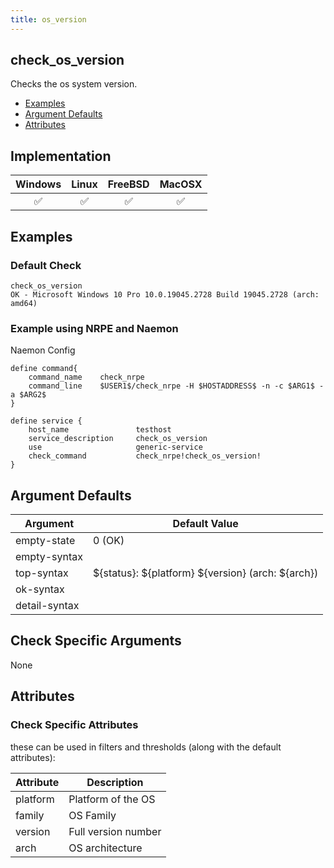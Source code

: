 ```yaml
---
title: os_version
---
```


## check_os_version

Checks the os system version.

- [Examples](#examples)
- [Argument Defaults](#argument-defaults)
- [Attributes](#attributes)

## Implementation

| Windows            | Linux              | FreeBSD            | MacOSX             |
|:------------------:|:------------------:|:------------------:|:------------------:|
| :white_check_mark: | :white_check_mark: | :white_check_mark: | :white_check_mark: |

## Examples

### Default Check

    check_os_version
    OK - Microsoft Windows 10 Pro 10.0.19045.2728 Build 19045.2728 (arch: amd64)

### Example using NRPE and Naemon

Naemon Config

    define command{
        command_name    check_nrpe
        command_line    $USER1$/check_nrpe -H $HOSTADDRESS$ -n -c $ARG1$ -a $ARG2$
    }

    define service {
        host_name               testhost
        service_description     check_os_version
        use                     generic-service
        check_command           check_nrpe!check_os_version!
    }

## Argument Defaults

| Argument      | Default Value                                         |
| ------------- | ----------------------------------------------------- |
| empty-state   | 0 (OK)                                                |
| empty-syntax  |                                                       |
| top-syntax    | \${status}: \${platform} \${version} (arch: \${arch}) |
| ok-syntax     |                                                       |
| detail-syntax |                                                       |

## Check Specific Arguments

None

## Attributes

### Check Specific Attributes

these can be used in filters and thresholds (along with the default attributes):

| Attribute | Description         |
| --------- | ------------------- |
| platform  | Platform of the OS  |
| family    | OS Family           |
| version   | Full version number |
| arch      | OS architecture     |
